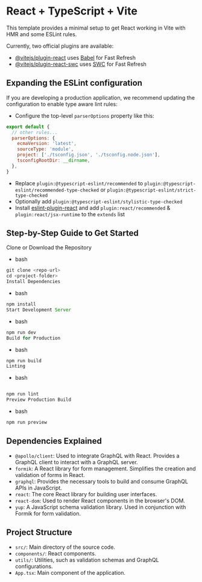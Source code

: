 # React + TypeScript + Vite

This template provides a minimal setup to get React working in Vite with HMR and some ESLint rules.

Currently, two official plugins are available:

- [@vitejs/plugin-react](https://github.com/vitejs/vite-plugin-react/blob/main/packages/plugin-react/README.md) uses [Babel](https://babeljs.io/) for Fast Refresh
- [@vitejs/plugin-react-swc](https://github.com/vitejs/vite-plugin-react-swc) uses [SWC](https://swc.rs/) for Fast Refresh

## Expanding the ESLint configuration

If you are developing a production application, we recommend updating the configuration to enable type aware lint rules:

- Configure the top-level `parserOptions` property like this:

```js
export default {
  // other rules...
  parserOptions: {
    ecmaVersion: 'latest',
    sourceType: 'module',
    project: ['./tsconfig.json', './tsconfig.node.json'],
    tsconfigRootDir: __dirname,
  },
}
```

- Replace `plugin:@typescript-eslint/recommended` to `plugin:@typescript-eslint/recommended-type-checked` or `plugin:@typescript-eslint/strict-type-checked`
- Optionally add `plugin:@typescript-eslint/stylistic-type-checked`
- Install [eslint-plugin-react](https://github.com/jsx-eslint/eslint-plugin-react) and add `plugin:react/recommended` & `plugin:react/jsx-runtime` to the `extends` list


##  Step-by-Step Guide to Get Started

Clone or Download the Repository

- bash
```js
git clone <repo-url>
cd <project-folder>
Install Dependencies
```

- bash
```js
npm install
Start Development Server
```

- bash
```js
npm run dev
Build for Production
```

- bash
```js
npm run build
Linting
```
- bash
```js

npm run lint
Preview Production Build
```

- bash
```js
npm run preview
```

## Dependencies Explained

- `@apollo/client`: Used to integrate GraphQL with React. Provides a GraphQL client to interact with a GraphQL server.
- `formik`: A React library for form management. Simplifies the creation and validation of forms in React.
- `graphql`: Provides the necessary tools to build and consume GraphQL APIs in JavaScript.
- `react`: The core React library for building user interfaces.
- `react-dom`: Used to render React components in the browser's DOM.
- `yup`: A JavaScript schema validation library. Used in conjunction with Formik for form validation.

## Project Structure

- `src/`: Main directory of the source code.
- `components/`: React components.
- `utils/`: Utilities, such as validation schemas and GraphQL configurations.
- `App.tsx`: Main component of the application.

